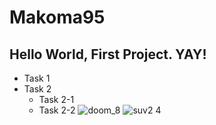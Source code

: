# Makoma95
## Hello World, First Project. YAY!
* Task 1
* Task 2
  * Task 2-1
  * Task 2-2
![doom_8](https://github.com/MakomaLS/Makoma95/assets/146060999/33a3fbb7-8ce3-4ce8-b441-6455800b65c2)
![suv2 4](https://github.com/MakomaLS/Makoma95/assets/146060999/c9fd5eae-77e6-4b9c-b14d-0dd8c087b236)

  

